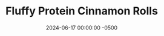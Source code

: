 ---
layout: post
title:  "Fluffy Protein Cinnamon Rolls"
date:   2024-06-17 00:00:00 -0500
categories:
- Recipes
- Breakfast
permalink: /recipes/protein-cinnamon-rolls
image: /assets/Food/Breakfast/Cinnamon Roll/cinnamon-roll-cover.jpg
ing: cinnamonroll-ing
facts: cinnamonroll-facts
section1: Dough
start2: No sugar added apple spread
section2: Filling
start3: Unsweetened vanilla almond milk
section3: Glaze
start4: 
section4: 
start5: 
section5: 
Prep: 22
Rest: 30
Cook: 8
Source1: 
Source2: 
whisk: https://s.samsungfood.com/kWge3
tags: 
- whole wheat flour
- protein powder
- whey
- unflavored whey
- yogurt
- plain nonfat greek yogurt
- greek yogurt
- nonfat yogurt
- plain yogurt
- almond extract
- jelly
- peanut butter
- unsweetned applesauce
- apple butter
- apple spread
- pastry
Description: These cinnamon rolls aren't your traditional empty calorie pastries. They have a good blend of protein, fats, carbs, and fiber, making them a nutritious breakfast choice, with a homemade <a href="apple-spread">No Sugar Added Apple Spread</a> filling. The batch makes only 1 serving (a few smaller cinnamon rolls), but can be easily scaled up. For a different protein pastry breakfast, see my <a href="protein-poptart">PB&J Protein PopTart</a>
Instructions: 
- In a medium bowl, whisk together the dry ingredients for the dough - protein powder, coconut flour, whole wheat flour, baking powder, cinnamon, and salt<br><br>

- Add in the wet ingredients (almond extract, sweetener, and yogurt), and mix until fully combined. You may need to use your hands<br><br>

- The dough should be slightly sticky. Refrigerate for about 30 minutes to make handling easier<br><br>

- Put the dough on a piece of parchment paper, and flatten with your fingers into an even rectangle. Spread the <a href="apple-spread">No Sugar Added Apple Spread</a> filling on top.  Date paste or unsweetened applesauce should also work<br><br>
- <center><img src="/assets/Food/Breakfast/Cinnamon Roll/cinnamon-roll-4.jpg" alt="" class="instruction-image"></center><br>

- Roll the dough into 1 long cinnamon roll (left to right when in the position in the photo above), using a butter knife to help peel the dough off the parchment.  Cut with a knife or dental floss into 4 pieces<br><br>

- Air fry the cinnamon rolls cut side down at 350F for about 8 minutes, or until lightly golden brown and slightly crispy<br><br>

- Meanwhile, prepare the glaze by mixing together the ingredients in a small bowl (almond milk, PB2, EVOO, and cinnamon). Add some sweetener if you want<br><br>

- Dollop the glaze on top of the baked cinnamon rolls, and enjoy<br><br>
- <center><img src="/assets/Food/Breakfast/Cinnamon Roll/cinnamon-roll-8.jpg" alt="" class="instruction-image"></center>
---